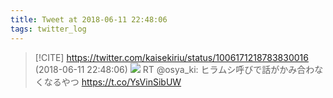 ```yaml
---
title: Tweet at 2018-06-11 22:48:06
tags: twitter_log
---
```


> [!CITE] https://twitter.com/kaisekiriu/status/1006171218783830016 (2018-06-11 22:48:06)
> ![](https://twitter.com/kaisekiriu/status/1006171218783830016)
> RT @osya_ki: ヒラムシ呼びで話がかみ合わなくなるやつ https://t.co/YsVinSibUW
